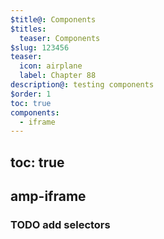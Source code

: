 ```yaml
---
$title@: Components
$titles:
  teaser: Components
$slug: 123456
teaser:
  icon: airplane
  label: Chapter 88
description@: testing components
$order: 1
toc: true
components:
  - iframe
---
```


## toc: true

## amp-iframe

### TODO add selectors

<amp-iframe width="900" height="1200"
    sandbox="allow-scripts allow-same-origin"
    layout="responsive"
    src="https://ci-cd.readthedocs.io/en/latest/">
  <amp-img placeholder layout="fill"
    src="https://ontomatica.io/static/image/oscars_placeholder_1.png"></amp-img>
</amp-iframe>



